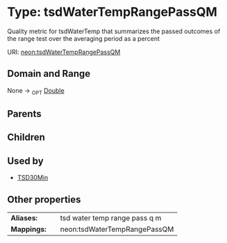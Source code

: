 
# Type: tsdWaterTempRangePassQM


Quality metric for tsdWaterTemp that summarizes the passed outcomes of the range test over the averaging period as a percent

URI: [neon:tsdWaterTempRangePassQM](https://data.neonscience.org/tsdWaterTempRangePassQM)


## Domain and Range

None ->  <sub>OPT</sub> [Double](types/Double.md)

## Parents


## Children


## Used by

 * [TSD30Min](TSD30Min.md)

## Other properties

|  |  |  |
| --- | --- | --- |
| **Aliases:** | | tsd water temp range pass q m |
| **Mappings:** | | neon:tsdWaterTempRangePassQM |


